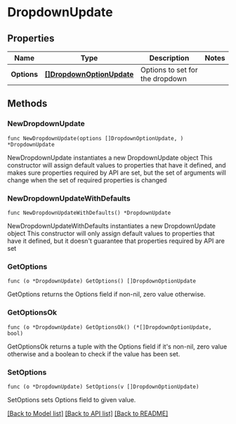 # DropdownUpdate

## Properties

Name | Type | Description | Notes
------------ | ------------- | ------------- | -------------
**Options** | [**[]DropdownOptionUpdate**](DropdownOptionUpdate.md) | Options to set for the dropdown | 

## Methods

### NewDropdownUpdate

`func NewDropdownUpdate(options []DropdownOptionUpdate, ) *DropdownUpdate`

NewDropdownUpdate instantiates a new DropdownUpdate object
This constructor will assign default values to properties that have it defined,
and makes sure properties required by API are set, but the set of arguments
will change when the set of required properties is changed

### NewDropdownUpdateWithDefaults

`func NewDropdownUpdateWithDefaults() *DropdownUpdate`

NewDropdownUpdateWithDefaults instantiates a new DropdownUpdate object
This constructor will only assign default values to properties that have it defined,
but it doesn't guarantee that properties required by API are set

### GetOptions

`func (o *DropdownUpdate) GetOptions() []DropdownOptionUpdate`

GetOptions returns the Options field if non-nil, zero value otherwise.

### GetOptionsOk

`func (o *DropdownUpdate) GetOptionsOk() (*[]DropdownOptionUpdate, bool)`

GetOptionsOk returns a tuple with the Options field if it's non-nil, zero value otherwise
and a boolean to check if the value has been set.

### SetOptions

`func (o *DropdownUpdate) SetOptions(v []DropdownOptionUpdate)`

SetOptions sets Options field to given value.



[[Back to Model list]](../README.md#documentation-for-models) [[Back to API list]](../README.md#documentation-for-api-endpoints) [[Back to README]](../README.md)


